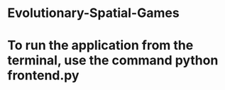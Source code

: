 # Evolutionary-Spatial-Games

# To run the application from the terminal, use the command python frontend.py

